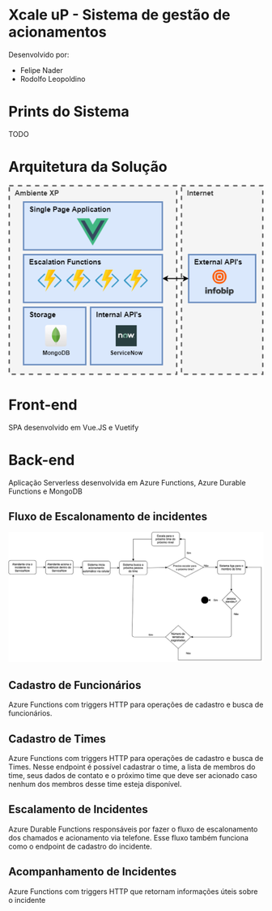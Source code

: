 # Xcale uP - Sistema de gestão de acionamentos

Desenvolvido por:
- Felipe Nader
- Rodolfo Leopoldino

# Prints do Sistema
TODO

# Arquitetura da Solução
![picture alt](./docs/escalation-system.png)

# Front-end
SPA desenvolvido em Vue.JS e Vuetify

# Back-end
Aplicação Serverless desenvolvida em Azure Functions, Azure Durable Functions e MongoDB

## Fluxo de Escalonamento de incidentes
![picture alt](./docs/fluxo_acionamento.png)

## Cadastro de Funcionários
Azure Functions com triggers HTTP para operações de cadastro e busca de funcionários.

## Cadastro de Times
Azure Functions com triggers HTTP para operações de cadastro e busca de Times. Nesse endpoint é possível cadastrar o time, a lista de membros do time, seus dados de contato e o próximo time que deve ser acionado caso nenhum dos membros desse time esteja disponível.

## Escalamento de Incidentes
Azure Durable Functions responsáveis por fazer o fluxo de escalonamento dos chamados e acionamento via telefone. Esse fluxo também funciona como o endpoint de cadastro do incidente.


## Acompanhamento de Incidentes
Azure Functions com triggers HTTP que retornam informações úteis sobre o incidente
